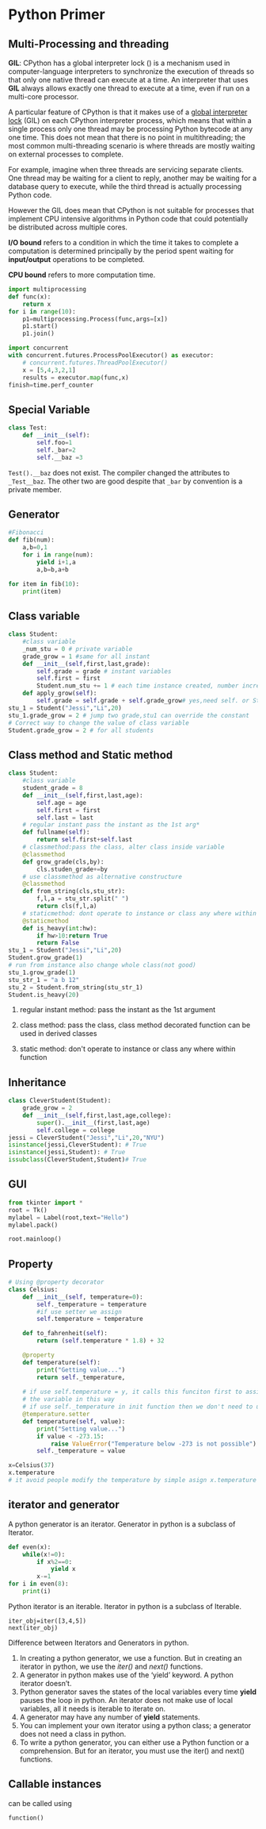 # Python Primer

## Multi-Processing and threading

**GIL**: CPython has a global interpreter lock () is a mechanism used in computer-language interpreters to synchronize the execution of threads so that only one native thread can execute at a time. An interpreter that uses **GIL** always allows exactly one thread to execute at a time, even if run on a multi-core processor.

A particular feature of CPython is that it makes use of a [global interpreter lock](https://en.wikipedia.org/wiki/Global_interpreter_lock) (GIL) on each CPython interpreter process, which means that within a single process only one thread may be processing Python bytecode at any one time. This does not mean that there is no point in multithreading; the most common multi-threading scenario is where threads are mostly waiting on external processes to complete.

For example, imagine when three threads are servicing separate clients. One thread may be waiting for a client to reply, another may be waiting for a database query to execute, while the third thread is actually processing Python code.

However the GIL does mean that CPython is not suitable for processes that implement CPU intensive algorithms in Python code that could potentially be distributed across multiple cores.

**I/O bound** refers to a condition in which the time it takes to complete a computation is determined principally by the period spent waiting for **input/output** operations to be completed.

**CPU bound** refers to more computation time.

```python
import multiprocessing
def func(x):
    return x
for i in range(10):
	p1=multiprocessing.Process(func,args=[x])
	p1.start()
	p1.join()
```

```python
import concurrent
with concurrent.futures.ProcessPoolExecutor() as executor:
    # concurrent.futures.ThreadPoolExecutor()
    x = [5,4,3,2,1]
    results = executor.map(func,x)
finish=time.perf_counter
```

## Special Variable

```python
class Test:
	def __init__(self):
        self.foo=1
        self._bar=2
        self.__baz =3
```

`Test().__baz` does not exist. The compiler changed the attributes to `_Test__baz`. The other two are good despite that `_bar` by convention is a private member.

## Generator

```python
#Fibonacci
def fib(num):
    a,b=0,1
    for i in range(num):
        yield i+1,a
        a,b=b,a+b

for item in fib(10):
    print(item)
```

## Class variable

```python
class Student:
    #class variable
    _num_stu = 0 # private variable
    grade_grow = 1 #same for all instant
    def __init__(self,first,last,grade):
        self.grade = grade # instant variables
        self.first = first
    	Student.num_stu += 1 # each time instance created, number increase one
    def apply_grow(self):
        self.grade = self.grade + self.grade_grow# yes,need self. or Student.
stu_1 = Student("Jessi","Li",20)
stu_1.grade_grow = 2 # jump two grade,stu1 can override the constant
# Correct way to change the value of class variable 
Student.grade_grow = 2 # for all students
```

## Class method and Static method

```python
class Student:
    #class variable
    student_grade = 8
    def __init__(self,first,last,age):
        self.age = age
        self.first = first
        self.last = last
    # regular instant pass the instant as the 1st arg*
    def fullname(self):
        return self.first+self.last
    # classmethod:pass the class, alter class inside variable
    @classmethod
    def grow_grade(cls,by):
        cls.studen_grade+=by
    # use classmethod as alternative constructure
    @classmethod
    def from_string(cls,stu_str):
        f,l,a = stu_str.split(" ")
        return cls(f,l,a)
    # staticmethod: dont operate to instance or class any where within func
    @staticmethod
    def is_heavy(int:hw):
        if hw>10:return True
        return False
stu_1 = Student("Jessi","Li",20)
Student.grow_grade(1)
# run from instance also change whole class(not good)
stu_1.grow_grade(1)
stu_str_1 = "a b 12"
stu_2 = Student.from_string(stu_str_1)
Student.is_heavy(20)
```

1. regular instant method: pass the instant as the 1st argument

2. class method: pass the class, class method decorated function can be used in derived classes

3. static method: don't operate to instance or class any where within function


## Inheritance

```python
class CleverStudent(Student):
    grade_grow = 2
    def __init__(self,first,last,age,college):
        super().__init__(first,last,age)
        self.college = college
jessi = CleverStudent("Jessi","Li",20,"NYU")
isinstance(jessi,CleverStudent): # True
isinstance(jessi,Student): # True
issubclass(CleverStudent,Student)# True
```

## GUI

```python
from tkinter import *
root = Tk()
mylabel = Label(root,text="Hello")
mylabel.pack()

root.mainloop()
```

## Property

```python
# Using @property decorator
class Celsius:
    def __init__(self, temperature=0):
        self._temperature = temperature
        #if use setter we assign
        self.temperature = temperature

    def to_fahrenheit(self):
        return (self.temperature * 1.8) + 32

    @property
    def temperature(self):
        print("Getting value...")
        return self._temperature,
	
    # if use self.temperature = y, it calls this funciton first to assign 
    # the variable in this way
    # if use self._temperature in init function then we don't need to use setter
    @temperature.setter
    def temperature(self, value):
        print("Setting value...")
        if value < -273.15:
            raise ValueError("Temperature below -273 is not possible")
        self._temperature = value

x=Celsius(37)
x.temperature
# it avoid people modify the temperature by simple asign x.temperature = y
```

## iterator and generator

A python generator is an iterator. Generator in python is a subclass of Iterator.

```python
def even(x):
	while(x!=0):
    	if x%2==0:
        	yield x
        x-=1
for i in even(8):
	print(i)
```

Python iterator is an iterable. Iterator in python is a subclass of Iterable.

```
iter_obj=iter([3,4,5])
next(iter_obj)
```

Difference between Iterators and Generators in python.

1. In creating a python generator, we use a function. But in creating an iterator in python, we use the _iter()_ and _next()_ functions.
2. A generator in python makes use of the ‘yield’ keyword. A python iterator doesn’t.
3. Python generator saves the states of the local variables every time **yield** pauses the loop in python. An iterator does not make use of local variables, all it needs is iterable to iterate on.
4. A generator may have any number of **yield** statements.
5. You can implement your own iterator using a python class; a generator does not need a class in python.
6. To write a python generator, you can either use a Python function or a comprehension. But for an iterator, you must use the iter() and next() functions.

## Callable instances

can be called using

```python
function()
```